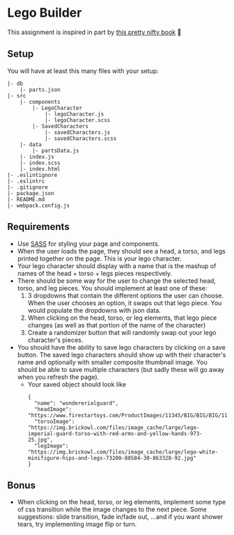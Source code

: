 # Lego Builder

This assignment is inspired in part by [this pretty nifty book](https://www.youtube.com/watch?v=tDnDrO7neUE) 📖

## Setup

You will have at least this many files with your setup:
```
|- db
    |- parts.json
|- src
    |- components
        |- LegoCharacter
            |- legoCharacter.js
            |- legoCharacter.scss
        |- SavedCharacters
            |- savedCharacters.js
            |- savedCharacters.scss
    |- data
        |- partsData.js
    |- index.js
    |- index.scss
    |- index.html
|- .eslintignore
|- .eslintrc
|- .gitignore
|- package.json
|- README.md
|- webpack.config.js
```

## Requirements

- Use [SASS](https://sass-lang.com/guide) for styling your page and components.
- When the user loads the page, they should see a head, a torso, and legs printed together on the page. This is your lego character.
- Your lego character should display with a name that is the mashup of names of the head + torso + legs pieces respectively.
- There should be some way for the user to change the selected head, torso, and leg pieces. You should implement at least one of these:
  1. 3 dropdowns that contain the different options the user can choose. When the user chooses an option, it swaps out that lego piece. You would populate the dropdowns with json data.
  1. When clicking on the head, torso, or leg elements, that lego piece changes (as well as that portion of the name of the character)
  1. Create a randomizer button that will randomly swap out your lego character's pieces.
- You should have the ability to save lego characters by clicking on a save button. The saved lego characters should show up with their character's name and optionally with smaller composite thumbnail image. You should be able to save multiple characters (but sadly these will go away when you refresh the page).
  - Your saved object should look like 
    ```
    {
      "name": "wondererialguard",
      "headImage": "https://www.firestartoys.com/ProductImages/11345/BIG/BIG/BIG/11345.jpg",
      "torsoImage": "https://img.brickowl.com/files/image_cache/large/lego-imperial-guard-torso-with-red-arms-and-yellow-hands-973-25.jpg",
      "legImage": "https://img.brickowl.com/files/image_cache/large/lego-white-minifigure-hips-and-legs-73200-88584-30-863328-92.jpg"
    }
    ```
  
## Bonus

- When clicking on the head, torso, or leg elements, implement some type of css transition while the image changes to the next piece. Some suggestions: slide transition, fade in/fade out, ...and if you want shower tears, try implementing image flip or turn.
